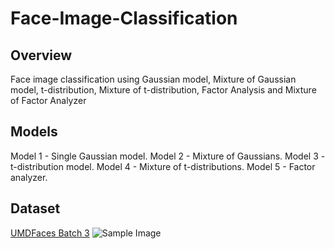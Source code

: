 # Face-Image-Classification

## Overview
Face image classification using Gaussian model, Mixture of Gaussian model, t-distribution, Mixture of t-distribution, Factor Analysis and Mixture of Factor Analyzer

## Models
Model 1 - Single Gaussian model.
Model 2 - Mixture of Gaussians.
Model 3 - t-distribution model.
Model 4 - Mixture of t-distributions.
Model 5 - Factor analyzer.

## Dataset
[UMDFaces Batch 3](http://umdfaces.io/)
![Sample Image](http://umdfaces.io/header.jpg)

